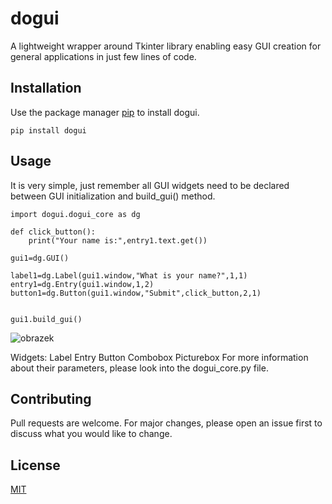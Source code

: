 # dogui
A lightweight wrapper around Tkinter library enabling easy GUI creation for general applications in just few lines of code.

## Installation

Use the package manager [pip](https://pip.pypa.io/en/stable/) to install dogui.

```
pip install dogui
```

## Usage
It is very simple, just remember all GUI widgets need to be declared between GUI initialization and build_gui() method.

```
import dogui.dogui_core as dg

def click_button():
    print("Your name is:",entry1.text.get())

gui1=dg.GUI()

label1=dg.Label(gui1.window,"What is your name?",1,1)
entry1=dg.Entry(gui1.window,1,2)
button1=dg.Button(gui1.window,"Submit",click_button,2,1)


gui1.build_gui()
```
![obrazek](https://user-images.githubusercontent.com/29150831/127937520-72952f1e-c300-4047-bfdf-032d85e07e1f.png)

Widgets:
Label
Entry
Button
Combobox
Picturebox
For more information about their parameters, please look into the dogui_core.py file.


## Contributing
Pull requests are welcome. For major changes, please open an issue first to discuss what you would like to change.

## License
[MIT](https://choosealicense.com/licenses/mit/)
